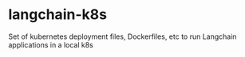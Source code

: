 # langchain-k8s
Set of kubernetes deployment files, Dockerfiles, etc to run Langchain applications in a local k8s
